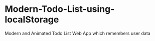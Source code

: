 # Modern-Todo-List-using-localStorage
Modern and Animated Todo List Web App which remembers user data
